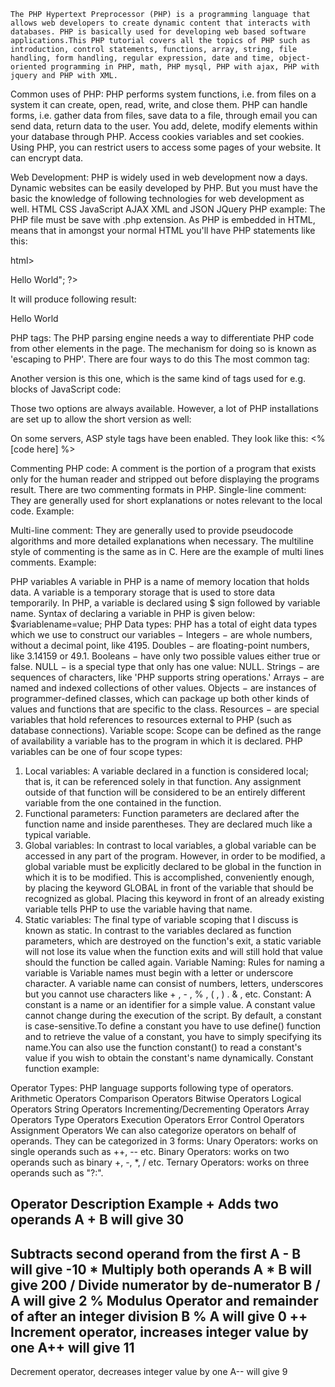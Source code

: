﻿	The PHP Hypertext Preprocessor (PHP) is a programming language that allows web developers to create dynamic content that interacts with databases. PHP is basically used for developing web based software applications.This PHP tutorial covers all the topics of PHP such as introduction, control statements, functions, array, string, file handling, form handling, regular expression, date and time, object-oriented programming in PHP, math, PHP mysql, PHP with ajax, PHP with jquery and PHP with XML.

Common uses of PHP:
PHP performs system functions, i.e. from files on a system it can create, open, read, write, and close them.
PHP can handle forms, i.e. gather data from files, save data to a file, through email you can send data, return data to the user.
You add, delete, modify elements within your database through PHP.
Access cookies variables and set cookies.
Using PHP, you can restrict users to access some pages of your website.
It can encrypt data.

Web Development:
	PHP is widely used in web development now a days. Dynamic websites can be easily developed by PHP. But you must have the basic the knowledge of following technologies for web development as well.
HTML 
CSS 
JavaScript 
AJAX 
XML and JSON 
JQuery 
PHP example:
	The PHP file must be save with .php extension. As PHP is embedded in HTML, means that in amongst your normal HTML you'll have PHP statements like this:

html>
   <head>
      <title></title>      
   </head>
   <body>
      <?php
         echo "<h1>Hello World</h1>";
      ?>
   </body>
</html>

It will produce following result:

Hello World

PHP tags:
	The PHP parsing engine needs a way to differentiate PHP code from other elements in the page. The mechanism for doing so is known as 'escaping to PHP'. There are four ways to do this
The most common tag:
<?php [code here] ?>
Another version is this one, which is the same kind of tags used for e.g. blocks of JavaScript code:
<script language=”php”> [code here] </script>
Those two options are always available. However, a lot of PHP installations are set up to allow the short version as well:
<? [code here] ?>
On some servers, ASP style tags have been enabled. They look like this:
<% [code here] %>

Commenting PHP code:
	A comment is the portion of a program that exists only for the human reader and stripped out before displaying the programs result. There are two commenting formats in PHP. 
Single-line comment:
	They are generally used for short explanations or notes relevant to the local code. 
 Example:
   <?
   # This is a comment, and
   # This is the second line of the comment
   // This is a comment too. Each style comments only
   ?>
Multi-line comment:
      They are generally used to provide pseudocode algorithms and more detailed explanations when necessary. The multiline style of commenting is the same as in C. Here are the example of multi lines comments.
Example:
	<?
   	/* This is a comment with multiline
      	Author : Mohammad Mohtashim
      	Purpose: Multiline Comments Demo
      	Subject: PHP
   	*/
      	?>

PHP variables
	A variable in PHP is a name of memory location that holds data. A variable is a temporary storage that is used to store data temporarily.
In PHP, a variable is declared using $ sign followed by variable name. 
Syntax of declaring a variable in PHP is given below:
    $variablename=value;
PHP Data types:
	PHP has a total of eight data types which we use to construct our variables −
Integers − are whole numbers, without a decimal point, like 4195.
Doubles − are floating-point numbers, like 3.14159 or 49.1.
Booleans − have only two possible values either true or false.
NULL − is a special type that only has one value: NULL.
Strings − are sequences of characters, like 'PHP supports string operations.'
Arrays − are named and indexed collections of other values.
Objects − are instances of programmer-defined classes, which can package up both other kinds of values and functions that are specific to the class.
Resources − are special variables that hold references to resources external to PHP (such as database connections).
Variable scope:
	Scope can be defined as the range of availability a variable has to the program in which it is declared. PHP variables can be one of four scope types:
1. Local variables:
	A variable declared in a function is considered local; that is, it can be referenced solely in that function. Any assignment outside of that function will be considered to be an entirely different variable from the one contained in the function.
2. Functional parameters:
	Function parameters are declared after the function name and inside parentheses. They are declared much like a typical variable.
3. Global variables:
	In contrast to local variables, a global variable can be accessed in any part of the program. However, in order to be modified, a global variable must be explicitly declared to be global in the function in which it is to be modified. This is accomplished, conveniently enough, by placing the keyword GLOBAL in front of the variable that should be recognized as global. Placing this keyword in front of an already existing variable tells PHP to use the variable having that name. 
4. Static variables:
	The final type of variable scoping that I discuss is known as static. In contrast to the variables declared as function parameters, which are destroyed on the function's exit, a static variable will not lose its value when the function exits and will still hold that value should the function be called again.
Variable Naming:
	Rules for naming a variable is 
Variable names must begin with a letter or underscore character.
A variable name can consist of numbers, letters, underscores but you cannot use characters like + , - , % , ( , ) . & , etc.
Constant:
	A constant is a name or an identifier for a simple value. A constant value cannot change during the execution of the script. By default, a constant is case-sensitive.To define a constant you have to use define() function and to retrieve the value of a constant, you have to simply specifying its name.You can also use the function constant() to read a constant's value if you wish to obtain the constant's name dynamically.
Constant function example:
<?php
   define("MINSIZE", 50);
   echo MINSIZE;
   echo constant("MINSIZE"); // same thing as the previous line
?>

Operator Types:
PHP language supports following type of operators.
Arithmetic Operators 
Comparison Operators 
Bitwise Operators 
Logical Operators 
String Operators 
Incrementing/Decrementing Operators 
Array Operators 
Type Operators 
Execution Operators 
Error Control Operators 
Assignment Operators 
We can also categorize operators on behalf of operands. They can be categorized in 3 forms:
Unary Operators: works on single operands such as ++, -- etc. 
Binary Operators: works on two operands such as binary +, -, *, / etc. 
Ternary Operators: works on three operands such as "?:". 

Operator
Description
Example
+
Adds two operands
A + B will give 30
-
Subtracts second operand from the first
A - B will give -10
*
Multiply both operands
A * B will give 200
/
Divide numerator by de-numerator
B / A will give 2
%
Modulus Operator and remainder of after an integer division
B % A will give 0
++
Increment operator, increases integer value by one
A++ will give 11
--
Decrement operator, decreases integer value by one
A-- will give 9

















